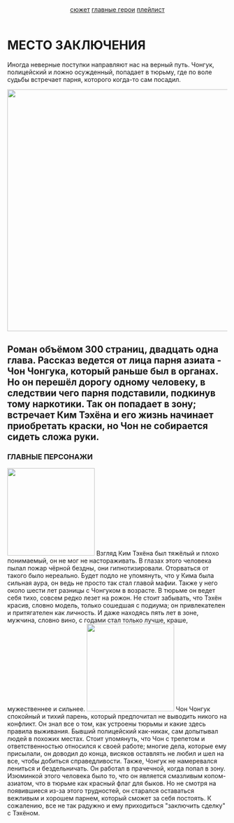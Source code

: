 <html>
    <head>
        <title>Место заключения</title>
        <link rel="stylesheet" href="style.css"/>
        </head>
    <body>
        <header>
        <a href="sss">сюжет</a>   
        <a href="ggg">главные герои</a>   
        <a href="mmm">плейлист</a>   
        </header>
        <main>
        <h1>МЕСТО ЗАКЛЮЧЕНИЯ</h1>
        <p>Иногда неверные поступки направляют нас на верный путь. Чонгук, полицейский и ложно осужденный, попадает в тюрьму, где по воле судьбы встречает парня, которого когда-то сам посадил.</p>
        <img src="https://learn.logikaschool.com/uploads/student/2889475/65670fbb6b66e.png" height="553px"/>
        <h2>Роман объёмом 300 страниц, двадцать одна глава. Рассказ ведется от лица парня азиата - Чон Чонгука, который раньше был в органах. Но он перешёл дорогу одному человеку, в следствии чего парня подставили, подкинув тому наркотики. Так он попадает в зону; встречает Ким Тэхёна и его жизнь начинает приобретать краски, но Чон не собирается сидеть сложа руки.</h2>
        <h3 id="ggg">ГЛАВНЫЕ ПЕРСОНАЖИ</h3>
        <p1>
            <img class="ttt" src="https://learn.logikaschool.com/uploads/student/2889475/6567153d2829b.png" width="200px"/>
            Взгляд Ким Тэхёна был тяжёлый и плохо понимаемый, он не мог не настораживать. В глазах этого человека пылал пожар чёрной бездны, они гипнотизировали. Оторваться от такого было нереально. Будет подло не упомянуть, что у Кима была сильная аура, он ведь не просто так стал главой мафии. Также у него около шести лет разницы с Чонгуком в возрасте. В тюрьме он ведет себя тихо, совсем редко лезет на рожон. Не стоит забывать, что Тэхён красив, словно модель, только сошедшая с подиума; он привлекателен и притягателен как личность. И даже находясь пять лет в зоне, мужчина, словно вино, с годами стал только лучше, краше, мужественнее и сильнее.</p1>
        <p2>
        <img class="ааа" src="https://learn.logikaschool.com/uploads/student/2889475/65689b94cff68.png" width="200px"/>
        Чон Чонгук спокойный и тихий парень, который предпочитал не выводить никого на конфликт. Он знал все о том, как устроены тюрьмы и какие здесь правила выживания. Бывший полицейский как-никак, сам допытывал людей в похожих местах. Стоит упомянуть, что Чон с трепетом и ответственностью относился к своей работе; многие дела, которые ему присылали, он доводил до конца, висяков оставлять не любил и шел на все, чтобы добиться справедливости. Также, Чонгук не намеревался лениться и бездельничать. Он работал в прачечной, когда попал в зону. Изюминкой этого человека было то, что он является смазливым копом-азиатом, что в тюрьме как красный флаг для быков. Но не смотря на появившиеся из-за этого трудностей, он старался оставаться вежливым и хорошем парнем, который сможет за себя постоять. К сожалению, все не так радужно и ему приходиться "заключить сделку" с Тэхёном.
        </p2>
        </main>
    </body>
</html>
